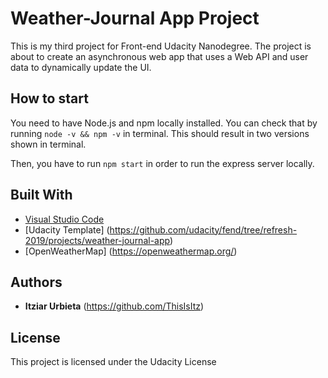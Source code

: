 # Weather-Journal App Project

This is my third project for Front-end Udacity Nanodegree.
The project is about to create an asynchronous web app that uses a Web API and user data to dynamically update the UI.


## How to start

You need to have Node.js and npm locally installed. You can check that by running `node -v && npm -v` in terminal. This should result in two versions shown in terminal.

Then, you have to run `npm start` in order to run the express server locally.

## Built With

* [Visual Studio Code](https://code.visualstudio.com/)
* [Udacity Template] (https://github.com/udacity/fend/tree/refresh-2019/projects/weather-journal-app)
* [OpenWeatherMap] (https://openweathermap.org/)

## Authors

* **Itziar Urbieta** (https://github.com/ThisIsItz)

## License

This project is licensed under the Udacity License
